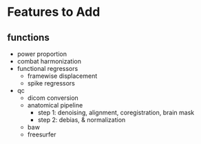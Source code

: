 # Features to Add
## functions
- power proportion
- combat harmonization
- functional regressors
    - framewise displacement
    - spike regressors
- qc
    - dicom conversion
    - anatomical pipeline
        - step 1: denoising, alignment, coregistration, brain mask
        - step 2: debias, & normalization
    - baw
    - freesurfer

